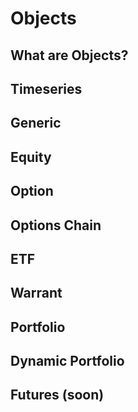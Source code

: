 # Objects

## What are Objects?

## Timeseries

## Generic

## Equity

## Option

## Options Chain

## ETF

## Warrant

## Portfolio

## Dynamic Portfolio

## Futures (soon)